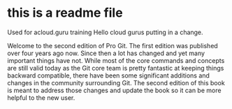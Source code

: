 # this is a readme file
Used for acloud.guru training
Hello cloud gurus
putting in a change.

Welcome to the second edition of Pro Git. The first edition was published over
four years ago now. Since then a lot has changed and yet many important
things have not. While most of the core commands and concepts are still valid
today as the Git core team is pretty fantastic at keeping things backward compatible,
there have been some significant additions and changes in the community
surrounding Git. The second edition of this book is meant to address those
changes and update the book so it can be more helpful to the new user.

